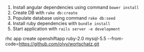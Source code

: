 1. Install angular dependencies using command `bower install`
2. Create DB with `rake db:create`
3. Populate database using command `rake db:seed`
4. Install ruby dependencies with `bundle install`
5. Start application with `rails server -e development`

rhc app create openshiftapp ruby-2.0 mysql-5.5 --from-code=https://github.com/olyv/wortschatz.git

